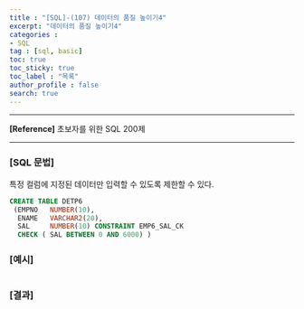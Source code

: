 ```yaml
---
title : "[SQL]-(107) 데이터의 품질 높이기4"
excerpt: "데이터의 품질 높이기4"
categories :
- SQL
tag : [sql, basic]
toc: true
toc_sticky: true
toc_label : "목록"
author_profile : false
search: true
---
```


---
**[Reference]** 초보자를 위한 SQL 200제

---

### [SQL 문법]
특정 컬럼에 지정된 데이터만 입력할 수 있도록 제한할 수 있다.
```sql
CREATE TABLE DETP6
 (EMPNO   NUMBER(10),
  ENAME   VARCHAR2(20),
  SAL     NUMBER(10) CONSTRAINT EMP6_SAL_CK
  CHECK ( SAL BETWEEN 0 AND 6000) )
```
### [예시]
```python
```
### [결과]

    
